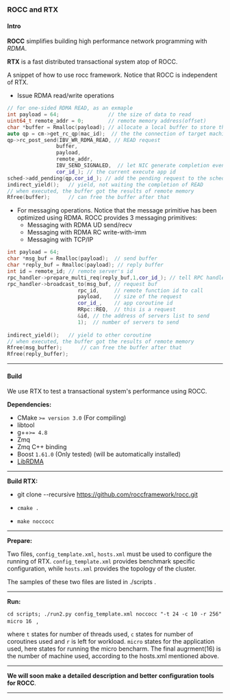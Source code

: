 ### ROCC and RTX



#### Intro

**ROCC** simplifies building high performance network programming with *RDMA*.

**RTX** is a fast distributed transactional system atop of ROCC.



A snippet of how to use rocc framework. Notice that ROCC is independent of RTX.

- Issue RDMA read/write operations 

```c++
// for one-sided RDMA READ, as an exmaple
int payload = 64;                // the size of data to read
uint64_t remote_addr = 0;        // remote memory address(offset)
char *buffer = Rmalloc(payload); // allocate a local buffer to store the result
auto qp = cm->get_rc_qp(mac_id);  // the the connection of target machine
qp->rc_post_send(IBV_WR_RDMA_READ, // READ request
                buffer,
		        payload,
                remote_addr,
                IBV_SEND_SIGNALED,  // let NIC generate completion event
                cor_id_); // the current execute app id
sched->add_pending(qp,cor_id_); // add the pending request to the scheduler
indirect_yield();   // yield, not waiting the completion of READ
// when executed, the buffer got the results of remote memory
Rfree(buffer);      // can free the buffer after that
```

- For messaging operations. Notice that the message primitive has been optimized using RDMA.  ROCC provides 3 messaging primitives:
  - Messaging with RDMA UD send/recv
  - Messaging with RDMA RC write-with-imm
  - Messaging with TCP/IP

```c++
int payload = 64;
char *msg_buf = Rmalloc(payload);  // send buffer
char *reply_buf = Rmalloc(payload); // reply buffer
int id = remote_id; // remote server's id
rpc_handler->prepare_multi_req(reply_buf,1,cor_id_); // tell RPC handler to receive 1 RPC replies
rpc_handler->broadcast_to(msg_buf, // request buf
                       rpc_id,     // remote function id to call
                       payload,    // size of the request
                       cor_id_,    // app coroutine id
                       RRpc::REQ,  // this is a request
                       &id, // the address of servers list to send
                       1);  // number of servers to send
                       
indirect_yield();   // yield to other coroutine
// when executed, the buffer got the results of remote memory
Rfree(msg_buffer);      // can free the buffer after that
Rfree(reply_buffer);     
```



------

#### Build

We use RTX to test a transactional system's performance using ROCC. 

**Dependencies:**

- CMake `>= version 3.0` (For compiling)
- libtool
- g++`>= 4.8`
- Zmq
- Zmq C++ binding
- Boost `1.61.0` (Only tested) (will be automatically installed)
- [LibRDMA](http://ipads.se.sjtu.edu.cn:1312/Windybeing/rdma_lib) 

------

**Build RTX:**

- git clone --recursive https://github.com/roccframework/rocc.git

- `cmake .`
- `make noccocc`

------

**Prepare:**

Two files, `config_template.xml`, `hosts.xml` must be used to configure the running of RTX.  `config_template.xml` provides benchmark specific configuration, while `hosts.xml` provides the topology of the cluster.

The samples of these two files are listed in ./scripts .

***

**Run:**

`cd scripts; ./run2.py config_template.xml noccocc "-t 24 -c 10 -r 256" micro 16 ` , 

where `t` states for number of threads used, `c` states for number of coroutines used and `r` is left for workload. `micro` states for the application used, here states for running the micro bencharm. The final augrment(16) is the number of machine used, according to the hosts.xml mentioned above. 



------

**We will soon make a detailed description and better configuration tools for ROCC**.

***
